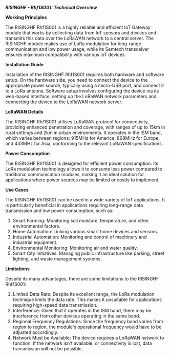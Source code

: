 ***RISINGHF - Rhf1S001: Technical Overview***

**Working Principles**

The RISINGHF Rhf1S001 is a highly reliable and efficient IoT Gateway module that works by collecting data from IoT sensors and devices and transmits this data over the LoRaWAN network to a central server. The RISINGHF module makes use of LoRa modulation for long-range communication and low power usage, while its Semtech transceiver ensures maximum compatibility with various IoT devices.

**Installation Guide**

Installation of the RISINGHF Rhf1S001 requires both hardware and software setup. On the hardware side, you need to connect the device to the appropriate power source, typically using a micro-USB port, and connect it to a LoRa antenna. Software setup involves configuring the device via its web-based interface, setting up the LoRaWAN network parameters and connecting the device to the LoRaWAN network server.

**LoRaWAN Details**

The RISINGHF Rhf1S001 utilises LoRaWAN protocol for connectivity, providing enhanced penetration and coverage, with ranges of up to 15km in rural settings and 2km in urban environments. It operates in the ISM band, which varies between regions: 915MHz for America, 868MHz for Europe, and 433MHz for Asia, conforming to the relevant LoRaWAN specifications.

**Power Consumption**

The RISINGHF Rhf1S001 is designed for efficient power consumption. Its LoRa modulation technology allows it to consume less power compared to traditional communication modules, making it an ideal solution for applications where power sources may be limited or costly to implement.

**Use Cases**

The RISINGHF Rhf1S001 can be used in a wide variety of IoT applications. It is particularly beneficial in applications requiring long-range data transmission and low power consumption, such as:

1. Smart Farming: Monitoring soil moisture, temperature, and other environmental factors.
2. Home Automation: Linking various smart home devices and sensors.
3. Industrial Automation: Monitoring and control of machinery and industrial equipment.
4. Environmental Monitoring: Monitoring air and water quality.
5. Smart City Initiatives: Managing public infrastructure like parking, street lighting, and waste management systems.

**Limitations**

Despite its many advantages, there are some limitations to the RISINGHF Rhf1S001:

1. Limited Data Rate: Despite its excellent range, the LoRa modulation technique limits the data rate. This makes it unsuitable for applications requiring high-speed data transmission.
2. Interference: Given that it operates in the ISM band, there may be interference from other devices operating in the same band.
3. Regional Frequency Regulations: Since the frequency band varies from region to region, the module's operational frequency would have to be adjusted accordingly.
4. Network Must be Available: The device requires a LoRaWAN network to function. If the network isn't available, or connectivity is lost, data transmission will not be possible.